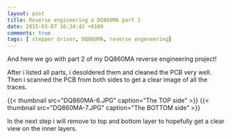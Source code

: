 ```yaml
---
layout: post
title: Reverse engineering a DQ860MA part 2
date: 2015-03-07 16:34:42 +0100
comments: true
tags: [ stepper driver, DQ860MA, reverse engeneering]
---
```


And here we go with part 2 of my DQ860MA reverse engineering project!

<!-- more -->

After i listed all parts, i desoldered them and cleaned the PCB very well.
Then i scanned the PCB from both sides to get a clear image of all the traces.

{{< thumbnail src="DQ860MA-6.JPG" caption="The TOP side" >}}
{{< thumbnail src="DQ860MA-7.JPG" caption="The BOTTOM side" >}}

In the next step i will remove to top and bottom layer to hopefully get a clear view on the inner layers.
